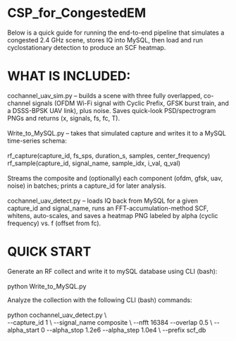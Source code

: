 # CSP_for_CongestedEM
Below is a quick guide for running the end-to-end pipeline that simulates a congested 2.4 GHz scene, stores IQ into MySQL, then load and run cyclostationary detection to produce an SCF heatmap.

# WHAT IS INCLUDED: 
cochannel_uav_sim.py – builds a scene with three fully overlapped, co-channel signals (OFDM Wi-Fi signal with Cyclic Prefix, GFSK burst train, and a DSSS-BPSK UAV link), plus noise. Saves quick-look PSD/spectrogram PNGs and returns (x, signals, fs, fc, T). \
\
Write_to_MySQL.py – takes that simulated capture and writes it to a MySQL time-series schema: \
\
rf_capture(capture_id, fs_sps, duration_s, samples, center_frequency) \
rf_sample(capture_id, signal_name, sample_idx, i_val, q_val) \
\
Streams the composite and (optionally) each component (ofdm, gfsk, uav, noise) in batches; prints a capture_id for later analysis. \
\
cochannel_uav_detect.py – loads IQ back from MySQL for a given capture_id and signal_name, runs an FFT-accumulation-method SCF, whitens, auto-scales, and saves a heatmap PNG labeled by alpha (cyclic frequency) vs. f (offset from fc).

# QUICK START
Generate an RF collect and write it to mySQL database using CLI (bash): \
\
python Write_to_MySQL.py

Analyze the collection with the following CLI (bash) commands: \
\
python cochannel_uav_detect.py \\
\
  --capture_id 1 \\
  --signal_name composite \\
  --nfft 16384 --overlap 0.5 \\
  --alpha_start 0 --alpha_stop 1.2e6 --alpha_step 1.0e4 \\
  --prefix scf_db
